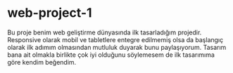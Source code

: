 # web-project-1
Bu proje benim web geliştirme dünyasında ilk tasarladığım projedir. Responsive olarak mobil ve tabletlere entegre edilmemiş olsa da başlangıç olarak ilk adımım olmasından mutluluk duyarak bunu paylaşıyorum.
Tasarım bana ait olmakla birlikte çok iyi olduğunu söylemesem de ilk tasarımıma göre kendim beğendim.

